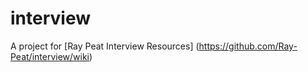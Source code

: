 interview
=========

A project for [Ray Peat Interview Resources] 
(https://github.com/Ray-Peat/interview/wiki)
